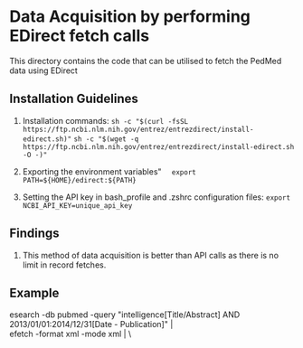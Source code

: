 # Data Acquisition by performing EDirect fetch calls
This directory contains the code that can be utilised to fetch the PedMed data using EDirect

## Installation Guidelines
1. Installation commands:
   ``` sh -c "$(curl -fsSL https://ftp.ncbi.nlm.nih.gov/entrez/entrezdirect/install-edirect.sh)" ```
   ``` sh -c "$(wget -q https://ftp.ncbi.nlm.nih.gov/entrez/entrezdirect/install-edirect.sh -O -)" ```

2. Exporting the environment variables"
    ```   export PATH=${HOME}/edirect:${PATH} ```
3. Setting the API key in bash_profile and .zshrc configuration files:
    ``` export NCBI_API_KEY=unique_api_key ```

## Findings
1. This method of data acquisition is better than API calls as there is no limit in record fetches.

## Example 
esearch -db pubmed -query "intelligence[Title/Abstract] AND 2013/01/01:2014/12/31[Date - Publication]" | \
efetch -format xml -mode xml | \
